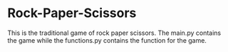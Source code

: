 # Rock-Paper-Scissors
This is the traditional game of rock paper scissors.
The main.py contains the game while the functions.py contains the function for the game.
